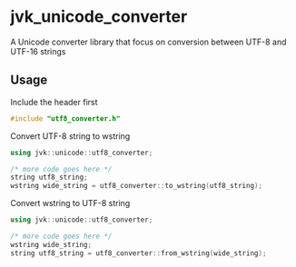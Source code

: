 # jvk_unicode_converter
A Unicode converter library that focus on conversion between UTF-8 and UTF-16 strings 

## Usage

Include the header first
```C++
#include "utf8_converter.h"
```

Convert UTF-8 string to wstring
```C++
using jvk::unicode::utf8_converter;

/* more code goes here */
string utf8_string;
wstring wide_string = utf8_converter::to_wstring(utf8_string);
```

Convert wstring to UTF-8 string
```C++
using jvk::unicode::utf8_converter;

/* more code goes here */
wstring wide_string;
string utf8_string = utf8_converter::from_wstring(wide_string);
```
